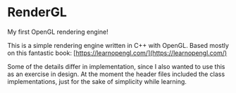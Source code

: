 # RenderGL
My first OpenGL rendering engine!

This is a simple rendering engine written in C++ with OpenGL. Based mostly on this fantastic book: [https://learnopengl.com/](https://learnopengl.com/)

Some of the details differ in implementation, since I also wanted to use this as an exercise in design. At the moment the header files included the class implementations, just for the sake of simplicity while learning.